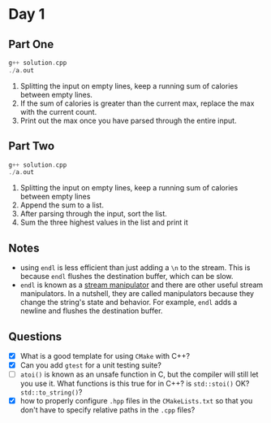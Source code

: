 # Day 1

## Part One

```cpp
g++ solution.cpp
./a.out
```

1. Splitting the input on empty lines, keep a running sum of calories between empty lines.
2. If the sum of calories is greater than the current max, replace the max with the current count.
3. Print out the max once you have parsed through the entire input.

## Part Two

```cpp
g++ solution.cpp
./a.out
```

1. Splitting the input on empty lines, keep a running sum of calories between empty lines
2. Append the sum to a list.
3. After parsing through the input, sort the list.
4. Sum the three highest values in the list and print it

## Notes

- using `endl` is less efficient than just adding a `\n` to the stream. This is because `endl` flushes
the destination buffer, which can be slow.
- `endl` is known as a [stream manipulator](https://cplusplus.com/reference/library/manipulators/) and there are other useful stream manipulators. In a nutshell, they are called manipulators because they change the string's state and behavior. For example, `endl` adds a newline and flushes the destination buffer.

## Questions

- [x] What is a good template for using `CMake` with C++?
- [x] Can you add `gtest` for a unit testing suite?
- [ ] `atoi()` is known as an unsafe function in C, but the compiler will still let you use it. What functions is this true for in C++? is `std::stoi()` OK? `std::to_string()`?
- [x] how to properly configure `.hpp` files in the `CMakeLists.txt` so that you don't have to specify relative paths in the `.cpp` files?